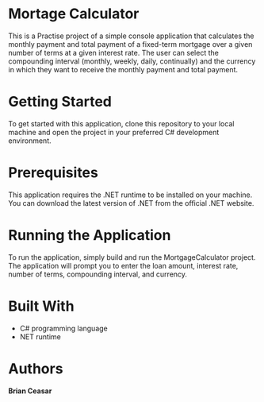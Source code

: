 # Mortage Calculator

This is a Practise project of a simple console application that calculates the monthly payment and total payment of a fixed-term mortgage over a given number of terms at a given interest rate. The user can select the compounding interval (monthly, weekly, daily, continually) and the currency in which they want to receive the monthly payment and total payment.

# Getting Started

To get started with this application, clone this repository to your local machine and open the project in your preferred C# development environment.

# Prerequisites

This application requires the .NET runtime to be installed on your machine. You can download the latest version of .NET from the official .NET website.

# Running the Application

To run the application, simply build and run the MortgageCalculator project. The application will prompt you to enter the loan amount, interest rate, number of terms, compounding interval, and currency.

# Built With

- C# programming language
- NET runtime

# Authors

**Brian Ceasar**
